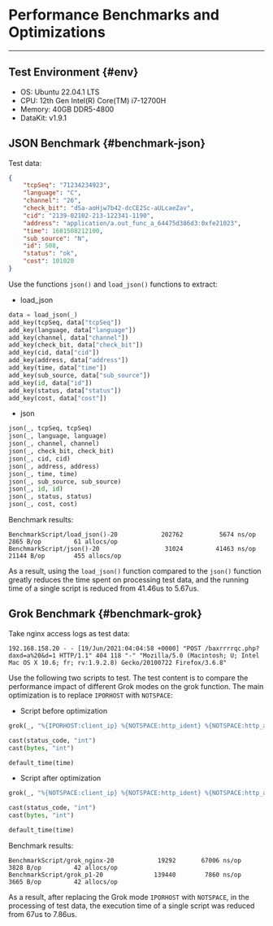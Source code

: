 
# Performance Benchmarks and Optimizations

---

## Test Environment {#env}

- OS: Ubuntu 22.04.1 LTS
- CPU: 12th Gen Intel(R) Core(TM) i7-12700H
- Memory: 40GB DDR5-4800
- DataKit: v1.9.1

## JSON Benchmark {#benchmark-json}

Test data:

```json
{
    "tcpSeq": "71234234923",
    "language": "C",
    "channel": "26",
    "check_bit": "dSa-aoHjw7b42-dcCE2Sc-aULcaeZav",
    "cid": "2139-02102-213-122341-1190",
    "address": "application/a.out_func_a_64475d386d3:0xfe21023",
    "time": 1681508212100,
    "sub_source": "N",
    "id": 508,
    "status": "ok",
    "cost": 101020 
}
```

Use the functions `json()` and `load_json()` functions to extract:

- load_json

```python
data = load_json(_)
add_key(tcpSeq, data["tcpSeq"])
add_key(language, data["language"])
add_key(channel, data["channel"])
add_key(check_bit, data["check_bit"])
add_key(cid, data["cid"])
add_key(address, data["address"])
add_key(time, data["time"])
add_key(sub_source, data["sub_source"])
add_key(id, data["id"])
add_key(status, data["status"])
add_key(cost, data["cost"])
```

- json

```python
json(_, tcpSeq, tcpSeq)
json(_, language, language)
json(_, channel, channel)
json(_, check_bit, check_bit)
json(_, cid, cid)
json(_, address, address)
json(_, time, time)
json(_, sub_source, sub_source)
json(_, id, id)
json(_, status, status)
json(_, cost, cost)
```


Benchmark results:

```not-set
BenchmarkScript/load_json()-20            202762          5674 ns/op        2865 B/op         61 allocs/op
BenchmarkScript/json()-20                  31024         41463 ns/op       21144 B/op        455 allocs/op
```

As a result, using the `load_json()` function compared to the `json()` function greatly reduces the time spent on processing test data, and the running time of a single script is reduced from 41.46us to 5.67us.

## Grok Benchmark {#benchmark-grok}

Take nginx access logs as test data:

```not-set
192.168.158.20 - - [19/Jun/2021:04:04:58 +0000] "POST /baxrrrrqc.php?daxd=a%20&d=1 HTTP/1.1" 404 118 "-" "Mozilla/5.0 (Macintosh; U; Intel Mac OS X 10.6; fr; rv:1.9.2.8) Gecko/20100722 Firefox/3.6.8"
```

Use the following two scripts to test. The test content is to compare the performance impact of different Grok modes on the grok function. The main optimization is to replace `IPORHOST` with `NOTSPACE`:

- Script before optimization

```python
grok(_, "%{IPORHOST:client_ip} %{NOTSPACE:http_ident} %{NOTSPACE:http_auth} \\[%{HTTPDATE:time}\\] \"%{DATA:http_method} %{GREEDYDATA:http_url} HTTP/%{NUMBER:http_version}\" %{INT:status_code} %{INT:bytes}")

cast(status_code, "int")
cast(bytes, "int")

default_time(time)
```


- Script after optimization

```python
grok(_, "%{NOTSPACE:client_ip} %{NOTSPACE:http_ident} %{NOTSPACE:http_auth} \\[%{HTTPDATE:time}\\] \"%{DATA:http_method} %{GREEDYDATA:http_url} HTTP/%{NUMBER:http_version}\" %{INT:status_code} %{INT:bytes}")

cast(status_code, "int")
cast(bytes, "int")

default_time(time)
```

Benchmark results:

```not-set
BenchmarkScript/grok_nginx-20            19292       67006 ns/op        3828 B/op         42 allocs/op
BenchmarkScript/grok_p1-20              139440        7860 ns/op        3665 B/op         42 allocs/op
```

As a result, after replacing the Grok mode `IPORHOST` with `NOTSPACE`, in the processing of test data, the execution time of a single script was reduced from 67us to 7.86us.
